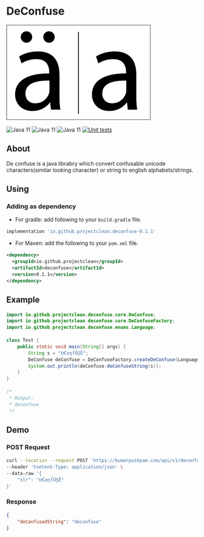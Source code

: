 # DeConfuse
![logo](images/logo.png)

<!-- Placeholder for badges https://shields.io -->
![Java 11](https://img.shields.io/badge/DeConfuse-0.1.1-ffffff?style=flat-square) ![Java 11](https://img.shields.io/badge/java-11-007396?style=flat-square&logo=java) ![Java 11](https://img.shields.io/badge/gradle-7.4.2-02303A?style=flat-square&logo=gradle) [![Unit tests](https://github.com/ProjectClean/deconfuse/actions/workflows/java-ci-test-build.yml/badge.svg)](https://github.com/ProjectClean/deconfuse/actions/workflows/java-ci-test-build.yml)

## About
De confuse is a java librabry which convert confusable unicode characters(similar looking character) or string to english alphabets/strings.

## Using
### Adding as dependency
* For gradle: add following to your `build.gradle` file.
```groovy
implementation 'io.github.projectclean:deconfuse-0.1.1'
``` 
* For Maven: add the following to your `pom.xml` file.
```xml
<dependency>
  <groupId>io.github.projectclean</groupId>
  <artifactId>deconfuse</artifactId>
  <version>0.1.1</version>
</dependency>
```

## Example

```java
import io.github.projectclean.deconfuse.core.DeConfuse;
import io.github.projectclean.deconfuse.core.DeConfuseFactory;
import io.github.projectclean.deconfuse.enums.Language;

class Test {
    public static void main(String[] args) {
        String s = "ƉͤĆоɳſŪȘȄ";
        DeConfuse deConfuse = DeConfuseFactory.createDeConfuse(Language.ENGLISH);
        System.out.println(deConfuse.deConfuseString(s));
    }
}

/*
 * Output:
 * deconfuse
 */
```

## Demo
### POST Request
```bash
curl --location --request POST 'https://kumarpushpam.com/api/v1/deconfuse/' \
--header 'Content-Type: application/json' \
--data-raw '{
    "str": "ƉͤĆоɳſŪȘȄ"
}'
```
### Response
```json
{
    "deConfusedString": "deconfuse"
}
```
